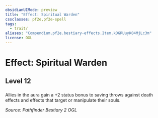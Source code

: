 ```yaml
---
obsidianUIMode: preview
title: "Effect: Spiritual Warden"
cssclasses: pf2e,pf2e-spell
tags:
  - trait/
aliases: "Compendium.pf2e.bestiary-effects.Item.kOGRUuyK04MjLc3m"
license: OGL
---
```

# Effect: Spiritual Warden
## Level 12
### 






Allies in the aura gain a +2 status bonus to saving throws against death effects and effects that target or manipulate their souls.

*Source: Pathfinder Bestiary 2*
*OGL*